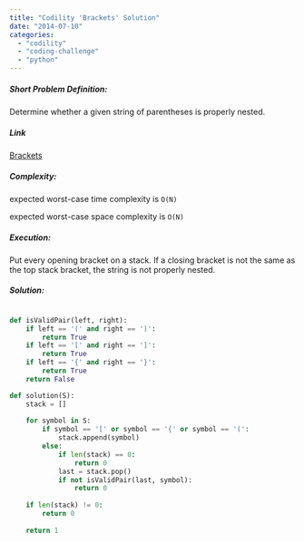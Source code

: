 ```yaml
---
title: "Codility 'Brackets' Solution"
date: "2014-07-10"
categories: 
  - "codility"
  - "coding-challenge"
  - "python"
---
```


##### Short Problem Definition:

Determine whether a given string of parentheses is properly nested.

##### Link

[Brackets](https://codility.com/demo/take-sample-test/brackets)

##### Complexity:

expected worst-case time complexity is `O(N)`

expected worst-case space complexity is `O(N)`

##### Execution:

Put every opening bracket on a stack. If a closing bracket is not the same as the top stack bracket, the string is not properly nested.

##### Solution:

```python

def isValidPair(left, right):
    if left == '(' and right == ')':
        return True
    if left == '[' and right == ']':
        return True  
    if left == '{' and right == '}':
        return True    
    return False

def solution(S):
    stack = []
    
    for symbol in S:
        if symbol == '[' or symbol == '{' or symbol == '(':
            stack.append(symbol)
        else:
            if len(stack) == 0:
                return 0
            last = stack.pop()
            if not isValidPair(last, symbol):
                return 0
    
    if len(stack) != 0:
        return 0
            
    return 1
```
